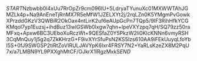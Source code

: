 $START$Nzbwbb0l4xUu7RrOpZr9cm096lU+5LdryaTYunuXc01MXWWTAhJGMZLk4p+Na9AnEneTjRnMX7R5eMfW1JZELXYt2j/2rqLZn0K5YMgmPvGowkXPrzddGKzV3QWBiR2OkOax4ntLirK2uf6eAUpGcPn7TQp5/9IF3RihHfkYCGKMqol7yp1Euzsj+ihdBuz13wlGSWb0lxgw7qhn+IpeVXYzpq7qH/SQ79zz50raMFxq+Apxw6BC3UEboXuRczWt+9QESfaZ0Y5PkzW2li0KIcKNNn6vmyRSH3CqMnQuy1j5g2q7ZkKHrzG+F9ivXYrSfuPsN2KS5Izs610AA9iFEkUuyqLfoYbl5S+0fJ9SWGSP2tiRtZoVIRULJAVYpK6Ixr4FRSY7N2+YaRLsKzeZX8M2PqU7x/a7LMBN9YL9PXXghMtCF/OJkrX1IRgzMxkS$END$
